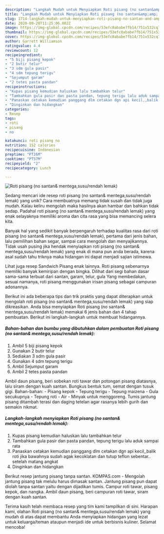 ```yaml
---
description: "Langkah Mudah untuk Menyiapkan Roti pisang (no santan&amp;amp; mentega,susu/rendah lemak) yang Lezat"
title: "Langkah Mudah untuk Menyiapkan Roti pisang (no santan&amp;amp; mentega,susu/rendah lemak) yang Lezat"
slug: 1714-langkah-mudah-untuk-menyiapkan-roti-pisang-no-santan-and-amp-mentega-susu-rendah-lemak-yang-lezat
date: 2020-09-28T11:25:06.802Z
image: https://img-global.cpcdn.com/recipes/53efc8ababe7fb14/751x532cq70/roti-pisang-no-santan-mentegasusurendah-lemak-foto-resep-utama.jpg
thumbnail: https://img-global.cpcdn.com/recipes/53efc8ababe7fb14/751x532cq70/roti-pisang-no-santan-mentegasusurendah-lemak-foto-resep-utama.jpg
cover: https://img-global.cpcdn.com/recipes/53efc8ababe7fb14/751x532cq70/roti-pisang-no-santan-mentegasusurendah-lemak-foto-resep-utama.jpg
author: Garrett Williamson
ratingvalue: 4.4
reviewcount: 12
recipeingredient:
- "5 biji pisang kepok"
- "2 butir telur"
- "3 sdm gula pasir"
- "4 sdm tepung terigu"
- "Sejumput garam"
- "2 tetes pasta pandan"
recipeinstructions:
- "Kupas pisang kemudian haluskan lalu tambahkan telur"
- "Tambahkan gula pasir dan pasta pandan, tepung terigu lalu aduk sampai rata"
- "Panaskan cetakan kemudian panggang dlm cetakan dgn api kecil,,balik roti jika bawahnya sudah agak kecoklatan dan tutup teflon sebentar.. setelah matang angkat"
- "Dinginkan dan hidangkan"
categories:
- Resep
tags:
- roti
- pisang
- no

katakunci: roti pisang no 
nutrition: 152 calories
recipecuisine: Indonesian
preptime: "PT26M"
cooktime: "PT57M"
recipeyield: "2"
recipecategory: Lunch

---
```



![Roti pisang (no santan&amp; mentega,susu/rendah lemak)](https://img-global.cpcdn.com/recipes/53efc8ababe7fb14/751x532cq70/roti-pisang-no-santan-mentegasusurendah-lemak-foto-resep-utama.jpg)

Sedang mencari ide resep roti pisang (no santan&amp; mentega,susu/rendah lemak) yang unik? Cara membuatnya memang tidak susah dan tidak juga mudah. Kalau keliru mengolah maka hasilnya akan hambar dan bahkan tidak sedap. Padahal roti pisang (no santan&amp; mentega,susu/rendah lemak) yang enak selayaknya memiliki aroma dan cita rasa yang bisa memancing selera kita.

Banyak hal yang sedikit banyak berpengaruh terhadap kualitas rasa dari roti pisang (no santan&amp; mentega,susu/rendah lemak), pertama dari jenis bahan, lalu pemilihan bahan segar, sampai cara mengolah dan menyajikannya. Tidak usah pusing jika hendak menyiapkan roti pisang (no santan&amp; mentega,susu/rendah lemak) yang enak di mana pun anda berada, karena asal sudah tahu triknya maka hidangan ini dapat menjadi sajian istimewa.

Lihat juga resep Sandwich Pisang enak lainnya. Roti pisang sebenarnya memiliki banyak kemiripan dengan bingka. Dilihat dari segi bahan dasar sama-sama terbuat dari santan, garam, telur, gula Yang membedakan, sesuai namanya, roti pisang menggunakan irisan pisang sebagai campuran adonannya.


Berikut ini ada beberapa tips dan trik praktis yang dapat diterapkan untuk mengolah roti pisang (no santan&amp; mentega,susu/rendah lemak) yang siap dikreasikan. Anda bisa menyiapkan Roti pisang (no santan&amp; mentega,susu/rendah lemak) memakai 6 jenis bahan dan 4 tahap pembuatan. Berikut ini langkah-langkah untuk membuat hidangannya.

<!--inarticleads1-->

##### Bahan-bahan dan bumbu yang dibutuhkan dalam pembuatan Roti pisang (no santan&amp; mentega,susu/rendah lemak):

1. Ambil 5 biji pisang kepok
1. Gunakan 2 butir telur
1. Sediakan 3 sdm gula pasir
1. Gunakan 4 sdm tepung terigu
1. Ambil Sejumput garam
1. Ambil 2 tetes pasta pandan


Ambil daun pisang, beri sobekan roti tawar dan potongan pisang diatasnya, lalu siram dengan kuah santan. Bungkus bentuk tum, semat dengan tusuk gigi. Bahan-bahan: - Pisang kepok - Tepung terigu - Tepung maizena - Gula secukupnya - Tepung roti - Air - Minyak untuk menggoreng. Tumis jantung pisang ditambah terasi dan daging tetelan agar rasanya lebih gurih dan semakin nikmat. 

<!--inarticleads2-->

##### Langkah-langkah menyiapkan Roti pisang (no santan&amp; mentega,susu/rendah lemak):

1. Kupas pisang kemudian haluskan lalu tambahkan telur
1. Tambahkan gula pasir dan pasta pandan, tepung terigu lalu aduk sampai rata
1. Panaskan cetakan kemudian panggang dlm cetakan dgn api kecil,,balik roti jika bawahnya sudah agak kecoklatan dan tutup teflon sebentar.. setelah matang angkat
1. Dinginkan dan hidangkan


Berikut resep jantung pisang tanpa santan. KOMPAS.com - Mengolah jantung pisang tak melulu harus dimasak santan. Jantung pisang pun dapat diolah tanpa santan yaitu dengan dijadikan tumis. Campur roti tawar, pisang kepok, dan nangka. Ambil daun pisang, beri campuran roti tawar, siram dengan kuah santan. 

Terima kasih telah membaca resep yang tim kami tampilkan di sini. Harapan kami, olahan Roti pisang (no santan&amp; mentega,susu/rendah lemak) yang mudah di atas dapat membantu Anda menyiapkan hidangan yang lezat untuk keluarga/teman ataupun menjadi ide untuk berbisnis kuliner. Selamat mencoba!
